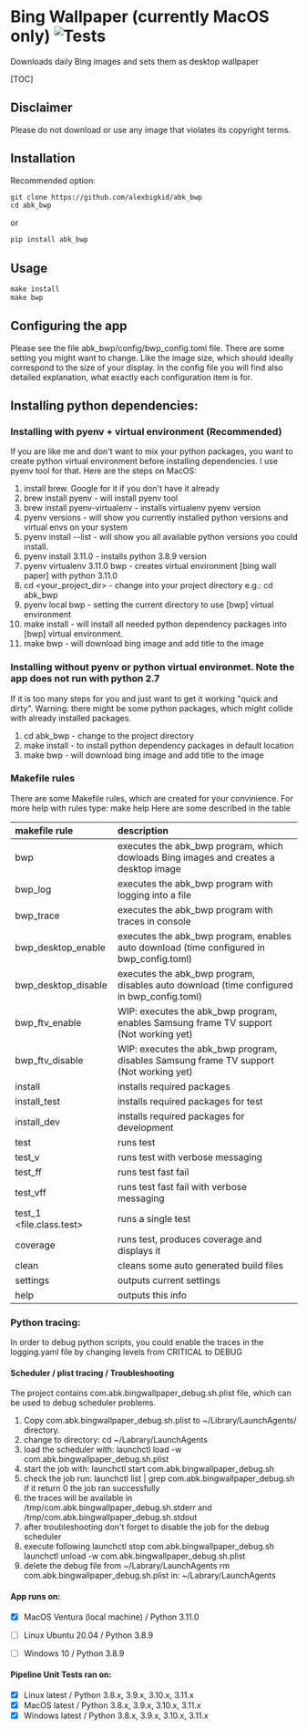 # Bing Wallpaper (currently MacOS only) ![Tests](https://github.com/alexbigkid/abk_bwp/actions/workflows/pipeline.yml/badge.svg)
Downloads daily Bing images and sets them as desktop wallpaper

[TOC]


## Disclaimer
Please do not download or use any image that violates its copyright terms.


## Installation
Recommended option:
```html
git clone https://github.com/alexbigkid/abk_bwp
cd abk_bwp
```
or
```html
pip install abk_bwp
```


## Usage
```html
make install
make bwp
```


## Configuring the app
Please see the file abk_bwp/config/bwp_config.toml file. There are some setting you might want to change.
Like the image size, which should ideally correspond to the size of your display.
In the config file you will find also detailed explanation, what exactly each configuration item is for.


## Installing python dependencies:
### Installing with pyenv + virtual environment (Recommended)
If you are like me and don't want to mix your python packages, you want to create python virtual environment before installing dependencies.
I use pyenv tool for that. Here are the steps on MacOS:
1. install brew. Google for it if you don't have it already
2. brew install pyenv - will install pyenv tool
3. brew install pyenv-virtualenv - installs virtualenv pyenv version
4. pyenv versions - will show you currently installed python versions and virtual envs on your system
5. pyenv install --list - will show you all available python versions you could install.
6. pyenv install 3.11.0 - installs python 3.8.9 version
7. pyenv virtualenv 3.11.0 bwp - creates virtual environment [bing wall paper] with python 3.11.0
8. cd <your_project_dir> - change into your project directory e.g.: cd abk_bwp
9. pyenv local bwp - setting the current directory to use [bwp] virtual environment
10. make install - will install all needed python dependency packages into [bwp] virtual environment.
11. make bwp - will download bing image and add title to the image


### Installing without pyenv or python virtual environmet. Note the app does not run with python 2.7
If it is too many steps for you and just want to get it working "quick and dirty".
Warning: there might be some python packages, which might collide with already installed packages.
1. cd abk_bwp - change to the project directory
2. make install - to install python dependency packages in default location
3. make bwp - will download bing image and add title to the image


### Makefile rules
There are some Makefile rules, which are created for your convinience. For more help with rules type: make help
Here are some described in the table

| makefile rule            | description                                                                               |
| :----------------------- | :---------------------------------------------------------------------------------------- |
| bwp                      | executes the abk_bwp program, which dowloads Bing images and creates a desktop image      |
| bwp_log                  | executes the abk_bwp program with logging into a file                                     |
| bwp_trace                | executes the abk_bwp program with traces in console                                       |
| bwp_desktop_enable       | executes the abk_bwp program, enables auto download (time configured in bwp_config.toml)  |
| bwp_desktop_disable      | executes the abk_bwp program, disables auto download (time configured in bwp_config.toml) |
| bwp_ftv_enable           | WIP: executes the abk_bwp program, enables Samsung frame TV support (Not working yet)     |
| bwp_ftv_disable          | WIP: executes the abk_bwp program, disables Samsung frame TV support (Not working yet)    |
| install                  | installs required packages                                                                |
| install_test             | installs required packages for test                                                       |
| install_dev              | installs required packages for development                                                |
| test                     | runs test                                                                                 |
| test_v                   | runs test with verbose messaging                                                          |
| test_ff                  | runs test fast fail                                                                       |
| test_vff                 | runs test fast fail with verbose messaging                                                |
| test_1 <file.class.test> | runs a single test                                                                        |
| coverage                 | runs test, produces coverage and displays it                                              |
| clean                    | cleans some auto generated build files                                                    |
| settings                 | outputs current settings                                                                  |
| help                     | outputs this info                                                                         |


### Python tracing:
In order to debug python scripts, you could enable the traces in the
logging.yaml file by changing levels from CRITICAL to DEBUG


#### Scheduler / plist tracing / Troubleshooting
The project contains com.abk.bingwallpaper_debug.sh.plist file, which can be used to debug scheduler problems.
1. Copy com.abk.bingwallpaper_debug.sh.plist to ~/Library/LaunchAgents/ directory.
2. change to directory: cd ~/Labrary/LaunchAgents
3. load the scheduler with: launchctl load -w com.abk.bingwallpaper_debug.sh.plist
4. start the job with: launchctl start com.abk.bingwallpaper_debug.sh
5. check the job run: launchctl list | grep com.abk.bingwallpaper_debug.sh
   if it return 0 the job ran successfully
6. the traces will be available in
   /tmp/com.abk.bingwallpaper_debug.sh.stderr
   and
   /tmp/com.abk.bingwallpaper_debug.sh.stdout
7. after troubleshooting don't forget to disable the job for the debug scheduler
8. execute following
   launchctl stop com.abk.bingwallpaper_debug.sh
   launchctl unload -w com.abk.bingwallpaper_debug.sh.plist
9. delete the debug file from ~/Labrary/LaunchAgents
   rm com.abk.bingwallpaper_debug.sh.plist in: ~/Labrary/LaunchAgents


#### App runs on:
- [x] MacOS Ventura (local machine) / Python 3.11.0
- [ ] Linux Ubuntu 20.04  / Python 3.8.9
- [ ] Windows 10 / Python 3.8.9


#### Pipeline Unit Tests ran on:
- [x] Linux latest / Python 3.8.x, 3.9.x, 3.10.x, 3.11.x
- [x] MacOS latest / Python 3.8.x, 3.9.x, 3.10.x, 3.11.x
- [x] Windows latest / Python 3.8.x, 3.9.x, 3.10.x, 3.11.x

